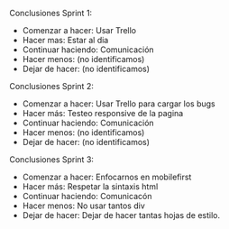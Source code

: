 Conclusiones Sprint 1:
* Comenzar a hacer: Usar Trello
* Hacer mas: Estar al dia
* Continuar haciendo: Comunicación
* Hacer menos: (no identificamos)
* Dejar de hacer: (no identificamos)

Conclusiones Sprint 2:
* Comenzar a hacer: Usar Trello para cargar los bugs  
* Hacer más: Testeo responsive de la pagina
* Continuar haciendo: Comunicación
* Hacer menos: (no identificamos)
* Dejar de hacer: (no identificamos)

Conclusiones Sprint 3:
* Comenzar a hacer: Enfocarnos en mobilefirst                                         
* Hacer más: Respetar la sintaxis html
* Continuar haciendo: Comunicacón
* Hacer menos: No usar tantos div
* Dejar de hacer: Dejar de hacer tantas hojas de estilo.                                   